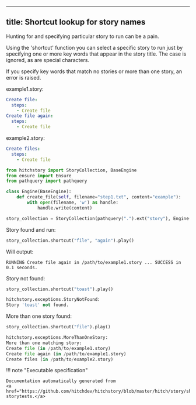 
---
title: Shortcut lookup for story names
---



Hunting for and specifying particular story to run can be a pain.

Using the 'shortcut' function you can select a specific story
to run just by specifying one or more key words that appear in
the story title. The case is ignored, as are special characters.

If you specify key words that match no stories or more than one
story, an error is raised.






example1.story:

```yaml
Create file:
  steps:
    - Create file
Create file again:
  steps:
    - Create file

```


example2.story:

```yaml
Create files:
  steps:
    - Create file

```








```python
from hitchstory import StoryCollection, BaseEngine
from ensure import Ensure
from pathquery import pathquery

class Engine(BaseEngine):
    def create_file(self, filename="step1.txt", content="example"):
        with open(filename, 'w') as handle:
            handle.write(content)

story_collection = StoryCollection(pathquery(".").ext("story"), Engine())

```




Story found and run:




```python
story_collection.shortcut("file", "again").play()

```

Will output:
```
RUNNING Create file again in /path/to/example1.story ... SUCCESS in 0.1 seconds.
```






Story not found:




```python
story_collection.shortcut("toast").play()
```


```python
hitchstory.exceptions.StoryNotFound:
Story 'toast' not found.
```






More than one story found:




```python
story_collection.shortcut("file").play()
```


```python
hitchstory.exceptions.MoreThanOneStory:
More than one matching story:
Create file (in /path/to/example1.story)
Create file again (in /path/to/example1.story)
Create files (in /path/to/example2.story)
```











!!! note "Executable specification"

    Documentation automatically generated from 
    <a href="https://github.com/hitchdev/hitchstory/blob/master/hitch/story/shortcut.story">shortcut.story
    storytests.</a>

